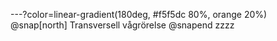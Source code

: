 ---?color=linear-gradient(180deg, #f5f5dc 80%, orange 20%)
@snap[north]
Transversell vågrörelse
@snapend
zzzz